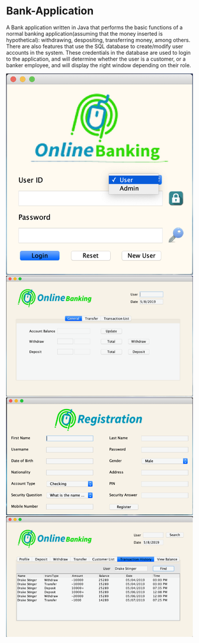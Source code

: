 # Bank-Application
A Bank application written in Java that performs the basic functions of a normal banking application(assuming that the money inserted is hypothetical): withdrawing, despositing, transferring money, among others. There are also features that use the SQL database to create/modify user accounts in the system. These credentials in the database are used to login to the application, and will determine whether the user is a customer, or a banker employee, and will display the right window depending on their role.

<img src="Bank App Pics/Bank Login Screen.png">
<img src="Bank App Pics/Customer interface.png">
<img src="Bank App Pics/Create an account Interface.png">
<img src="Bank App Pics/Bank User database.png">
